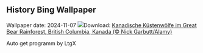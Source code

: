 ## History Bing Wallpaper
Wallpaper date: 2024-11-07
![](https://www.bing.com/th?id=OHR.CanadaWolves_DE-DE4376564886_UHD.jpg&w=1000)Download: [Kanadische Küstenwölfe im Great Bear Rainforest, British Columbia, Kanada (© Nick Garbutt/Alamy)](https://www.bing.com/th?id=OHR.CanadaWolves_DE-DE4376564886_UHD.jpg)

Auto get programm by LtgX

